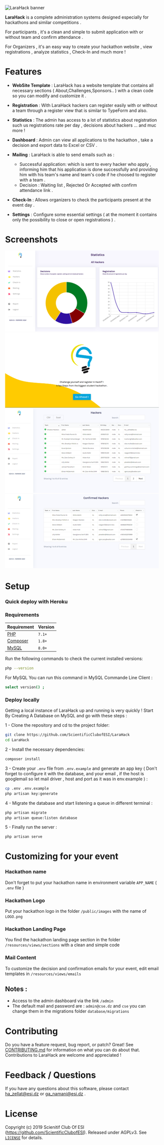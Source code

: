 <img src="https://raw.githubusercontent.com/ScientificClubofESI/LaraHack/master/Screenshots/LaraHackLogo.png" alt="LaraHack banner">

**LaraHack** is a complete administration systems designed especially for hackathons and similar competitions .

For participants , it's a clean and simple to submit application with or without team and confirm attendance .

For Organizers , it's an easy way to create your hackathon website , view registrations , analyze statistics , Check-In and much more ! 

# Features 

- **WebSite Template** : LaraHack has a website template that contains all necessary sections ( About,Challenges,Sponsors.. ) with a clean code so you can modify and customize it . 

- **Registration** : With LaraHack hackers can register easily with or without a team through a register view that is similar to TypeForm and also.

- **Statistics** : The admin has access to a lot of statistics about registration such us registrations rate per day , decisions about hackers ... and muc more ! 

- **Dashboard** : Admin can view all applications to the hackathon , take a decision and export data to Excel or CSV .

- **Mailing** : LaraHack is able to send emails such as : 
    - Successful application: which is sent to every hacker who apply , informing him that his application is done successfully and providing him with his team's name and team's code if he choosed to register with a team .
    - Decision : Waiting list , Rejected Or Accepted with confirm attendance link .
- **Check-In** : Allows organizers to check the participants present at the event day . 

- **Settings** : Configure some essential settings ( at the moment it contains only the possibility to close or open registrations ) . 

# Screenshots 

![Statistics Page](/Screenshots/Statistics.png)
![Registration Page](/Screenshots/Register.PNG)
![Hackers Table](/Screenshots/Hackers.png)
![Check-In Page](/Screenshots/Checkin.png)

# Setup 

### Quick deploy with Heroku 

### Requirements 
| Requirement                                 | Version |
| ------------------------------------------- | ------- |
| [PHP](https://www.php.net)                | `7.1+`  |
| [Composer](https://getcomposer.org) | `1.8+`  |
| [MySQL](https://www.mysql.com) | `8.0+`  |

Run the following commands to check the current installed versions:

```bash
php --version
```

For MySQL You can run this command in MySQL Commande Line Client : 
```bash
select version() ;
```

### Deploy locally 

Getting a local instance of LaraHack up and running is very quickly ! Start By Creating A Database on MySQL and go with these steps : 

1 - Clone the repository and cd to the project folder:
```bash
git clone https://github.com/ScientificClubofESI/LaraHack 
cd LaraHack 
```

2 - Install the necessary dependencies:
```bash
composer install  
```

3 - Create your `.env` file from `.env.example` and generate an app key ( Don't forget to configure it with the database, and your email , if the host is googlemail so let mail driver , host and port as it was in env.example ) :
```bash
cp .env .env.example
php artisan key:generate  
```

4 - Migrate the database and start listening a queue in different terminal :
```bash
php artisan migrate 
php artisan queue:listen database 
```

5 - Finally run the server :
```bash
php artisan serve
```

# Customizing for your event 

### Hackathon name 

Don't forget to put your hackathon name in environment variable `APP_NAME` ( `.env` file )

### Hackathon Logo 

Put your hackathon logo in the folder `/public/images` with the name of `LOGO.png`

### Hackathon Landing Page  

You find the hackathon landing page section in the folder `/resources/views/sections` with a clean and simple code 

### Mail Content 

To customize the decision and confirmation emails for your event, edit email templates in 
`/resources/views/emails` 

## Notes : 

- Access to the admin dashboard via the link `/admin` 
- The default mail and password are : `admin@cse.dz` and `cse` you can change them in the migrations folder `database/migrations`

# Contributing 

Do you have a feature request, bug report, or patch? Great! See
[CONTRIBUTING.md][contribute] for information on what you can do about that.
Contributions to LaraHack are welcome and appreciated !

# Feedback / Questions 

If you have any questions about this software, please contact ha_zellat@esi.dz or ga_namani@esi.dz .

# License 

Copyright (c) 2019 Scienitif Club Of ESI (https://github.com/ScientificClubofESI). Released under AGPLv3. See [`LICENSE`][license] for details.

[contribute]: https://github.com/ScientificClubofESI/LaraHack/blob/master/CONTRIBUTING.md
[license]: https://github.com/ScientificClubofESI/LaraHack/blob/master/LICENSE

	

